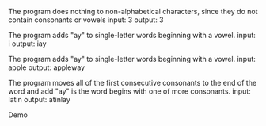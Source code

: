 The program does nothing to non-alphabetical characters, since they do not contain consonants or vowels
input: 3
output: 3

The program adds "ay" to single-letter words beginning with a vowel.
input: i
output: iay

The program adds "ay" to single-letter words beginning with a vowel.
input: apple
output: appleway

The program moves all of the first consecutive consonants to the end of the word and add "ay" is the word begins with one of more consonants.
input: latin
output: atinlay

Demo
